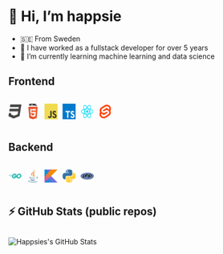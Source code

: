 <h1>👋 Hi, I’m happsie</h1>

<ul>
	<li>🇸🇪 From Sweden</li>
	<li>💼 I have worked as a fullstack developer for over 5 years</li>
	<li>🌱 I’m currently learning machine learning and data science</li>
</ul>

<h2>Frontend</h2>

<div style="display: flex; padding: 1em 0 1em 0;">
	<img alt="css" width="26px" src="images/css_64x64.png" style="padding-right:10px;" />
	<img alt="html" width="26px" src="images/html_64x64.png" style="padding-right:10px;" />
	<img alt="javascript" width="26px" src="images/javascript_64x64.png" style="padding-right:10px;" />
	<img alt="typescript" width="26px" src="images/typescript_64x64.png" style="padding-right:10px;" />
	<img alt="react" width="26px" src="images/react.png" style="padding-right:10px;" />
	<img alt="svelte" width="26px" src="images/svelte.png" style="padding-right:10px;" />
</div>

<h2>Backend</h2>

<div style="display: flex; padding: 1em 0 1em 0;">
	<img alt="go" width="26px" src="images/go_64x64.png" style="padding-right:10px;" />
	<img alt="java" width="26px" src="images/java_64x64.png" style="padding-right:10px;" />
	<img alt="kotlin" width="26px" src="images/kotlin_64x64.png" style="padding-right:10px;" />
	<img alt="python" width="26px" src="images/python_64x64.png" style="padding-right:10px;" />
	<img alt="php" width="26px" src="images/php_64x64.png" style="padding-right:10px;" />
</div>

<h2>⚡ GitHub Stats (public repos)</h2>

<img alt="Happsies's GitHub Stats" src="https://github-readme-stats.vercel.app/api/top-langs?username=Happsie&show_icons=true&hide_border=false&icon_color=FFE400&theme=tokyonight&border_color=black&hide=Jupyter%20Notebook" style="padding: 1em 0 1em 0;"/>
